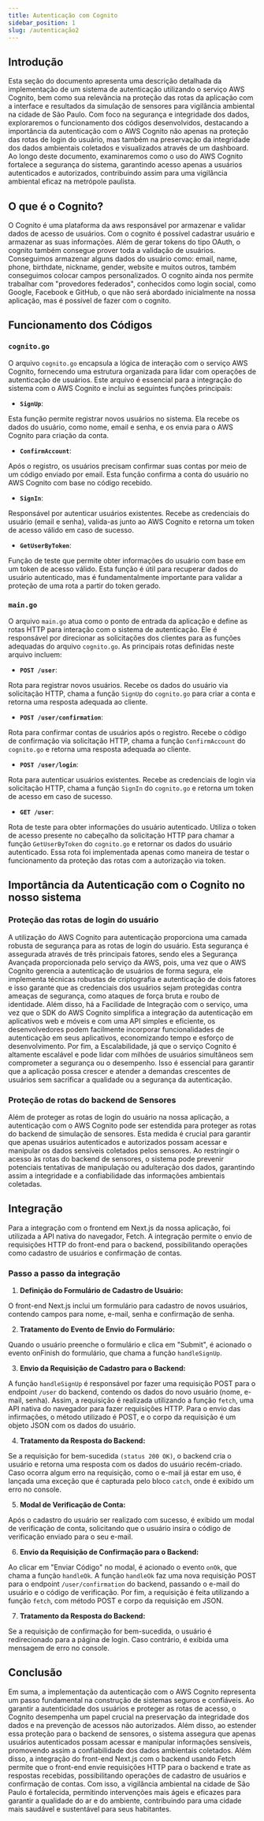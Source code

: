 ```yaml
---
title: Autenticação com Cognito
sidebar_position: 1
slug: /autenticação2
---
```


## Introdução

Esta seção do documento apresenta uma descrição detalhada da implementação de um sistema de autenticação utilizando o serviço AWS Cognito, bem como sua relevância na proteção das rotas da aplicação com a interface e resultados da simulação de sensores para vigilância ambiental na cidade de São Paulo. Com foco na segurança e integridade dos dados, exploraremos o funcionamento dos códigos desenvolvidos, destacando a importância da autenticação com o AWS Cognito não apenas na proteção das rotas de login do usuário, mas também na preservação da integridade dos dados ambientais coletados e visualizados através de um dashboard. Ao longo deste documento, examinaremos como o uso do AWS Cognito fortalece a segurança do sistema, garantindo acesso apenas a usuários autenticados e autorizados, contribuindo assim para uma vigilância ambiental eficaz na metrópole paulista.

## O que é o Cognito?

O Cognito é uma plataforma da aws responsável por armazenar e validar dados de acesso de usuários. Com o cognito é possível cadastrar usuário e armazenar as suas informações. Além de gerar tokens do tipo OAuth, o cognito também consegue prover toda a validação de usuários.
Conseguimos armazenar alguns dados do usuário como: email, name, phone, birthdate, nickname, gender, website e muitos outros, também conseguimos colocar campos personalizados.
O cognito ainda nos permite trabalhar com "provedores federados", conhecidos como login social, como Google, Facebook e GitHub, o que não será abordado inicialmente na nossa aplicação, mas é possível de fazer com o cognito.

## Funcionamento dos Códigos

### `cognito.go`

O arquivo `cognito.go` encapsula a lógica de interação com o serviço AWS Cognito, fornecendo uma estrutura organizada para lidar com operações de autenticação de usuários. Este arquivo é essencial para a integração do sistema com o AWS Cognito e inclui as seguintes funções principais:

- **`SignUp`**:

Esta função permite registrar novos usuários no sistema. Ela recebe os dados do usuário, como nome, email e senha, e os envia para o AWS Cognito para criação da conta.

- **`ConfirmAccount`**:

Após o registro, os usuários precisam confirmar suas contas por meio de um código enviado por email. Esta função confirma a conta do usuário no AWS Cognito com base no código recebido.

- **`SignIn`**:

Responsável por autenticar usuários existentes. Recebe as credenciais do usuário (email e senha), valida-as junto ao AWS Cognito e retorna um token de acesso válido em caso de sucesso.

-  **`GetUserByToken`**:

Função de teste que permite obter informações do usuário com base em um token de acesso válido. Esta função é útil para recuperar dados do usuário autenticado, mas é fundamentalmente importante para validar a proteção de uma rota a partir do token gerado.

### `main.go`

O arquivo `main.go` atua como o ponto de entrada da aplicação e define as rotas HTTP para interação com o sistema de autenticação. Ele é responsável por direcionar as solicitações dos clientes para as funções adequadas do arquivo `cognito.go`. As principais rotas definidas neste arquivo incluem:

- **`POST /user`**:

Rota para registrar novos usuários. Recebe os dados do usuário via solicitação HTTP, chama a função `SignUp` do `cognito.go` para criar a conta e retorna uma resposta adequada ao cliente.

- **`POST /user/confirmation`**:

Rota para confirmar contas de usuários após o registro. Recebe o código de confirmação via solicitação HTTP, chama a função `ConfirmAccount` do `cognito.go` e retorna uma resposta adequada ao cliente.

- **`POST /user/login`**:

Rota para autenticar usuários existentes. Recebe as credenciais de login via solicitação HTTP, chama a função `SignIn` do `cognito.go` e retorna um token de acesso em caso de sucesso.

- **`GET /user`**:

Rota de teste para obter informações do usuário autenticado. Utiliza o token de acesso presente no cabeçalho da solicitação HTTP para chamar a função `GetUserByToken` do `cognito.go` e retornar os dados do usuário autenticado. Essa rota foi implementada apenas como maneira de testar o funcionamento da proteção das rotas com a autorização via token.

## Importância da Autenticação com o Cognito no nosso sistema

### Proteção das rotas de login do usuário

A utilização do AWS Cognito para autenticação proporciona uma camada robusta de segurança para as rotas de login do usuário. Esta segurança é assegurada através de três principais fatores, sendo eles a Segurança Avançada proporcionada pelo serviço da AWS, pois, uma vez que o AWS Cognito gerencia a autenticação de usuários de forma segura, ele implementa técnicas robustas de criptografia e autenticação de dois fatores e isso garante que as credenciais dos usuários sejam protegidas contra ameaças de segurança, como ataques de força bruta e roubo de identidade. Além disso, há a Facilidade de Integração com o serviço, uma vez que o SDK do AWS Cognito simplifica a integração da autenticação em aplicativos web e móveis e com uma API simples e eficiente, os desenvolvedores podem facilmente incorporar funcionalidades de autenticação em seus aplicativos, economizando tempo e esforço de desenvolvimento. Por fim, a Escalabilidade, já que o serviço Cognito é altamente escalável e pode lidar com milhões de usuários simultâneos sem comprometer a segurança ou o desempenho. Isso é essencial para garantir que a aplicação possa crescer e atender a demandas crescentes de usuários sem sacrificar a qualidade ou a segurança da autenticação.

### Proteção de rotas do backend de Sensores

Além de proteger as rotas de login do usuário na nossa aplicação, a autenticação com o AWS Cognito pode ser estendida para proteger as rotas do backend de simulação de sensores. Esta medida é crucial para garantir que apenas usuários autenticados e autorizados possam acessar e manipular os dados sensíveis coletados pelos sensores. Ao restringir o acesso às rotas do backend de sensores, o sistema pode prevenir potenciais tentativas de manipulação ou adulteração dos dados, garantindo assim a integridade e a confiabilidade das informações ambientais coletadas.

## Integração

Para a integração com o frontend em Next.js da nossa aplicação, foi utilizada a API nativa do navegador, Fetch. A integração permite o envio de requisições HTTP do front-end para o backend, possibilitando operações como cadastro de usuários e confirmação de contas.

### Passo a passo da integração

1. **Definição do Formulário de Cadastro de Usuário:**

O front-end Next.js inclui um formulário para cadastro de novos usuários, contendo campos para nome, e-mail, senha e confirmação de senha.

2. **Tratamento do Evento de Envio do Formulário:**

Quando o usuário preenche o formulário e clica em "Submit", é acionado o evento onFinish do formulário, que chama a função `handleSignUp`.

3. **Envio da Requisição de Cadastro para o Backend:**

A função `handleSignUp` é responsável por fazer uma requisição POST para o endpoint `/user` do backend, contendo os dados do novo usuário (nome, e-mail, senha). Assim, a requisição é realizada utilizando a função `fetch`, uma API nativa do navegador para fazer requisições HTTP. Para o envio das infirmações, o método utilizado é POST, e o corpo da requisição é um objeto JSON com os dados do usuário.

4. **Tratamento da Resposta do Backend:**

Se a requisição for bem-sucedida `(status 200 OK)`, o backend cria o usuário e retorna uma resposta com os dados do usuário recém-criado. Caso ocorra algum erro na requisição, como o e-mail já estar em uso, é lançada uma exceção que é capturada pelo bloco `catch`, onde é exibido um erro no console.

5. **Modal de Verificação de Conta:**

Após o cadastro do usuário ser realizado com sucesso, é exibido um modal de verificação de conta, solicitando que o usuário insira o código de verificação enviado para o seu e-mail.

6. **Envio da Requisição de Confirmação para o Backend:**

Ao clicar em "Enviar Código" no modal, é acionado o evento `onOk`, que chama a função `handleOk`. A função `handleOk` faz uma nova requisição POST para o endpoint `/user/confirmation` do backend, passando o e-mail do usuário e o código de verificação. Por fim, a requisição é feita utilizando a função `fetch`, com método POST e corpo da requisição em JSON.

7. **Tratamento da Resposta do Backend:**

Se a requisição de confirmação for bem-sucedida, o usuário é redirecionado para a página de login. Caso contrário, é exibida uma mensagem de erro no console.

## Conclusão

Em suma, a implementação da autenticação com o AWS Cognito representa um passo fundamental na construção de sistemas seguros e confiáveis. Ao garantir a autenticidade dos usuários e proteger as rotas de acesso, o Cognito desempenha um papel crucial na preservação da integridade dos dados e na prevenção de acessos não autorizados. Além disso, ao estender essa proteção para o backend de sensores, o sistema assegura que apenas usuários autenticados possam acessar e manipular informações sensíveis, promovendo assim a confiabilidade dos dados ambientais coletados. Além disso, a integração do front-end Next.js com o backend usando Fetch permite que o front-end envie requisições HTTP para o backend e trate as respostas recebidas, possibilitando operações de cadastro de usuários e confirmação de contas. Com isso, a vigilância ambiental na cidade de São Paulo é fortalecida, permitindo intervenções mais ágeis e eficazes para garantir a qualidade do ar e do ambiente, contribuindo para uma cidade mais saudável e sustentável para seus habitantes.

